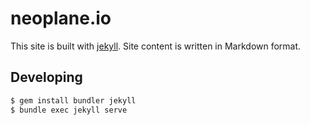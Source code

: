 ﻿# neoplane.io

This site is built with [jekyll](https://jekyllrb.com/). Site content is written in Markdown format.

## Developing

``` bash
$ gem install bundler jekyll
$ bundle exec jekyll serve
```
